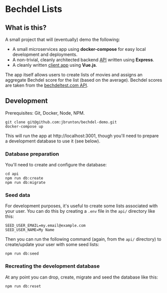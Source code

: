 # Bechdel Lists

## What is this?

A small project that will (eventually) demo the following:

* A small microservices app using <b>docker-compose</b> for easy local development and deployments.
* A non-trivial, cleanly architected backend [API](https://github.com/jbrunton/bechdel-demo/tree/master/api) written
using <b>Express</b>.
* A cleanly written [client app](https://github.com/jbrunton/bechdel-demo/tree/master/client) using <b>Vue.js</b>.

The app itself allows users to create lists of movies and assigns an aggregate Bechdel score for the list (based on the
average). Bechdel scores are taken from the [bechdeltest.com API](https://bechdeltest.com/api/v1/doc).

## Development

Prerequisites: Git, Docker, Node, NPM.

    git clone git@github.com:jbrunton/bechdel-demo.git
    docker-compose up

This will run the app at http://localhost:3001, though you'll need to prepare a development database to use it (see below).

### Database preparation

You'll need to create and configure the database:

    cd api
    npm run db:create
    npm run db:migrate

### Seed data

For development purposes, it's useful to create some lists associated with your user. You can do this by creating a `.env` file in the `api/` directory like this:

    SEED_USER_EMAIL=my.email@example.com
    SEED_USER_NAME=My Name

Then you can run the following command (again, from the `api/` directory) to create/update your user with some seed lists:

    npm run db:seed

### Recreating the development database

At any point you can drop, create, migrate and seed the database like this:

    npm run db:reset